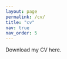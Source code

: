 ```yaml
---
layout: page
permalink: /cv/
title: "cv"
nav: true
nav_order: 5
---
```


<p>
  Download my CV <a href="/assets/files/Swanson_CV.pdf" target="_blank">here</a>.
</p>

<style>
a { text-decoration: none; }
a:hover { text-decoration: underline; }
</style>
